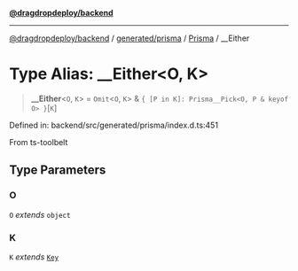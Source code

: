 [**@dragdropdeploy/backend**](../../../../../README.md)

***

[@dragdropdeploy/backend](../../../../../README.md) / [generated/prisma](../../../README.md) / [Prisma](../README.md) / \_\_Either

# Type Alias: \_\_Either\<O, K\>

> **\_\_Either**\<`O`, `K`\> = `Omit`\<`O`, `K`\> & `{ [P in K]: Prisma__Pick<O, P & keyof O> }`\[`K`\]

Defined in: backend/src/generated/prisma/index.d.ts:451

From ts-toolbelt

## Type Parameters

### O

`O` *extends* `object`

### K

`K` *extends* [`Key`](Key.md)
